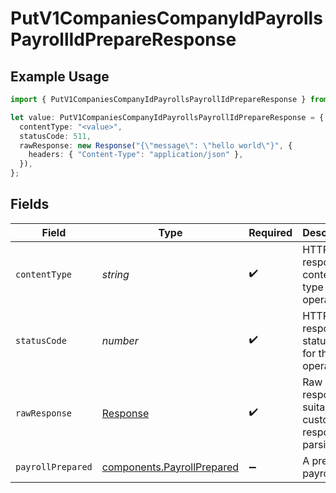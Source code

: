# PutV1CompaniesCompanyIdPayrollsPayrollIdPrepareResponse

## Example Usage

```typescript
import { PutV1CompaniesCompanyIdPayrollsPayrollIdPrepareResponse } from "@gusto/embedded-api/models/operations/putv1companiescompanyidpayrollspayrollidprepare.js";

let value: PutV1CompaniesCompanyIdPayrollsPayrollIdPrepareResponse = {
  contentType: "<value>",
  statusCode: 511,
  rawResponse: new Response("{\"message\": \"hello world\"}", {
    headers: { "Content-Type": "application/json" },
  }),
};
```

## Fields

| Field                                                                    | Type                                                                     | Required                                                                 | Description                                                              |
| ------------------------------------------------------------------------ | ------------------------------------------------------------------------ | ------------------------------------------------------------------------ | ------------------------------------------------------------------------ |
| `contentType`                                                            | *string*                                                                 | :heavy_check_mark:                                                       | HTTP response content type for this operation                            |
| `statusCode`                                                             | *number*                                                                 | :heavy_check_mark:                                                       | HTTP response status code for this operation                             |
| `rawResponse`                                                            | [Response](https://developer.mozilla.org/en-US/docs/Web/API/Response)    | :heavy_check_mark:                                                       | Raw HTTP response; suitable for custom response parsing                  |
| `payrollPrepared`                                                        | [components.PayrollPrepared](../../models/components/payrollprepared.md) | :heavy_minus_sign:                                                       | A prepared payroll                                                       |